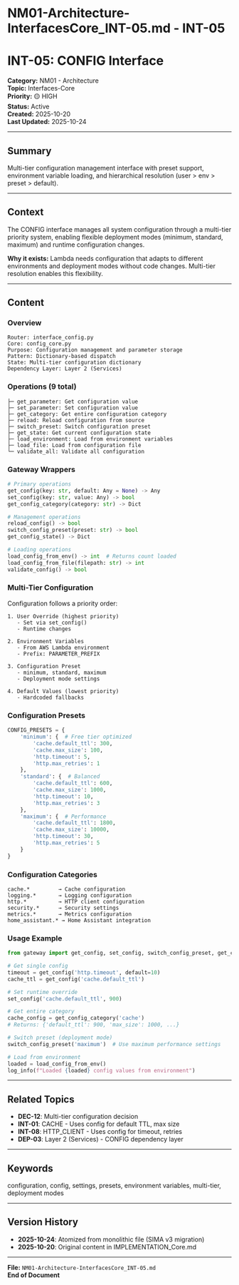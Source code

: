 # NM01-Architecture-InterfacesCore_INT-05.md - INT-05

# INT-05: CONFIG Interface

**Category:** NM01 - Architecture  
**Topic:** Interfaces-Core  
**Priority:** 🟡 HIGH  
**Status:** Active  
**Created:** 2025-10-20  
**Last Updated:** 2025-10-24

---

## Summary

Multi-tier configuration management interface with preset support, environment variable loading, and hierarchical resolution (user > env > preset > default).

---

## Context

The CONFIG interface manages all system configuration through a multi-tier priority system, enabling flexible deployment modes (minimum, standard, maximum) and runtime configuration changes.

**Why it exists:** Lambda needs configuration that adapts to different environments and deployment modes without code changes. Multi-tier resolution enables this flexibility.

---

## Content

### Overview

```
Router: interface_config.py
Core: config_core.py
Purpose: Configuration management and parameter storage
Pattern: Dictionary-based dispatch
State: Multi-tier configuration dictionary
Dependency Layer: Layer 2 (Services)
```

### Operations (9 total)

```
├─ get_parameter: Get configuration value
├─ set_parameter: Set configuration value
├─ get_category: Get entire configuration category
├─ reload: Reload configuration from source
├─ switch_preset: Switch configuration preset
├─ get_state: Get current configuration state
├─ load_environment: Load from environment variables
├─ load_file: Load from configuration file
└─ validate_all: Validate all configuration
```

### Gateway Wrappers

```python
# Primary operations
get_config(key: str, default: Any = None) -> Any
set_config(key: str, value: Any) -> bool
get_config_category(category: str) -> Dict

# Management operations
reload_config() -> bool
switch_config_preset(preset: str) -> bool
get_config_state() -> Dict

# Loading operations
load_config_from_env() -> int  # Returns count loaded
load_config_from_file(filepath: str) -> int
validate_config() -> bool
```

### Multi-Tier Configuration

Configuration follows a priority order:

```
1. User Override (highest priority)
   - Set via set_config()
   - Runtime changes
   
2. Environment Variables
   - From AWS Lambda environment
   - Prefix: PARAMETER_PREFIX
   
3. Configuration Preset
   - minimum, standard, maximum
   - Deployment mode settings
   
4. Default Values (lowest priority)
   - Hardcoded fallbacks
```

### Configuration Presets

```python
CONFIG_PRESETS = {
    'minimum': {  # Free tier optimized
        'cache.default_ttl': 300,
        'cache.max_size': 100,
        'http.timeout': 5,
        'http.max_retries': 1
    },
    'standard': {  # Balanced
        'cache.default_ttl': 600,
        'cache.max_size': 1000,
        'http.timeout': 10,
        'http.max_retries': 3
    },
    'maximum': {  # Performance
        'cache.default_ttl': 1800,
        'cache.max_size': 10000,
        'http.timeout': 30,
        'http.max_retries': 5
    }
}
```

### Configuration Categories

```
cache.*         → Cache configuration
logging.*       → Logging configuration
http.*          → HTTP client configuration
security.*      → Security settings
metrics.*       → Metrics configuration
home_assistant.* → Home Assistant integration
```

### Usage Example

```python
from gateway import get_config, set_config, switch_config_preset, get_config_category

# Get single config
timeout = get_config('http.timeout', default=10)
cache_ttl = get_config('cache.default_ttl')

# Set runtime override
set_config('cache.default_ttl', 900)

# Get entire category
cache_config = get_config_category('cache')
# Returns: {'default_ttl': 900, 'max_size': 1000, ...}

# Switch preset (deployment mode)
switch_config_preset('maximum')  # Use maximum performance settings

# Load from environment
loaded = load_config_from_env()
log_info(f"Loaded {loaded} config values from environment")
```

---

## Related Topics

- **DEC-12**: Multi-tier configuration decision
- **INT-01**: CACHE - Uses config for default TTL, max size
- **INT-08**: HTTP_CLIENT - Uses config for timeout, retries
- **DEP-03**: Layer 2 (Services) - CONFIG dependency layer

---

## Keywords

configuration, config, settings, presets, environment variables, multi-tier, deployment modes

---

## Version History

- **2025-10-24**: Atomized from monolithic file (SIMA v3 migration)
- **2025-10-20**: Original content in IMPLEMENTATION_Core.md

---

**File:** `NM01-Architecture-InterfacesCore_INT-05.md`  
**End of Document**
